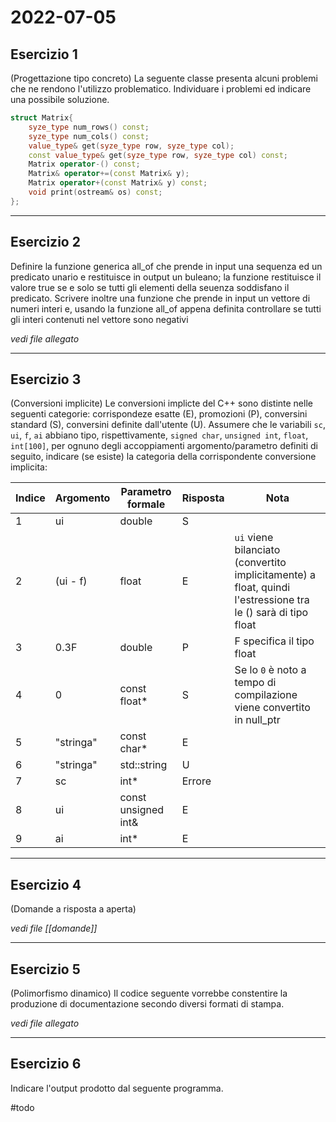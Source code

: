 # 2022-07-05

## Esercizio 1

(Progettazione tipo concreto) La seguente classe presenta alcuni problemi che ne rendono l'utilizzo problematico. Individuare i problemi ed indicare una possibile soluzione.
```cpp
struct Matrix{
	syze_type num_rows() const;
	syze_type num_cols() const;
	value_type& get(syze_type row, syze_type col);
	const value_type& get(syze_type row, syze_type col) const;
	Matrix operator-() const;
	Matrix& operator+=(const Matrix& y);
	Matrix operator+(const Matrix& y) const;
	void print(ostream& os) const;
};
```

---

## Esercizio 2

Definire la funzione generica all_of che prende in input una sequenza ed un predicato unario e restituisce in output un buleano; la funzione restituisce il valore true se e solo se tutti gli elementi della seuenza soddisfano il predicato. Scrivere inoltre una funzione che prende in input un vettore di numeri interi e, usando la funzione all_of appena definita controllare se tutti gli interi contenuti nel vettore sono negativi

_vedi file allegato_

---

## Esercizio 3

(Conversioni implicite) Le conversioni implicte del C++ sono distinte nelle seguenti categorie: corrispondeze esatte (E), promozioni (P), conversini standard (S), conversini definite dall'utente (U).
Assumere che le variabili `sc`,  `ui`, `f`,  `ai` abbiano tipo, rispettivamente, `signed char`, `unsigned int`, `float`, `int[100]`, per ognuno degli accoppiamenti argomento/parametro definiti di seguito, indicare (se esiste) la categoria della corrispondente conversione implicita:

| Indice | Argomento | Parametro formale   | Risposta | Nota                                                                                                         |
| ------ | --------- | ------------------- | -------- | ------------------------------------------------------------------------------------------------------------ |
| 1      | ui        | double              | S        |                                                                                                              |
| 2      | (ui - f)  | float               | E        | `ui` viene bilanciato (convertito implicitamente) a float, quindi l'estressione tra le () sarà di tipo float |
| 3      | 0.3F      | double              | P        | F specifica il tipo float                                                                                    |
| 4      | 0         | const float*        | S        | Se lo `0` è noto a tempo di compilazione viene convertito in null_ptr                                        |
| 5      | "stringa" | const char*         | E        |                                                                                                              |
| 6      | "stringa" | std::string         | U        |                                                                                                              |
| 7      | sc        | int*                | Errore   |                                                                                                              |
| 8      | ui        | const unsigned int& | E        |                                                                                                              |
| 9      | ai        | int*                    | E         |                                                                                                              |

---

## Esercizio 4
(Domande a risposta a aperta)

_vedi file [[domande]]_

---

## Esercizio 5

(Polimorfismo dinamico) Il codice seguente vorrebbe constentire la produzione di documentazione secondo diversi formati di stampa.

_vedi file allegato_

---

## Esercizio 6

Indicare l'output prodotto dal seguente programma.

#todo
